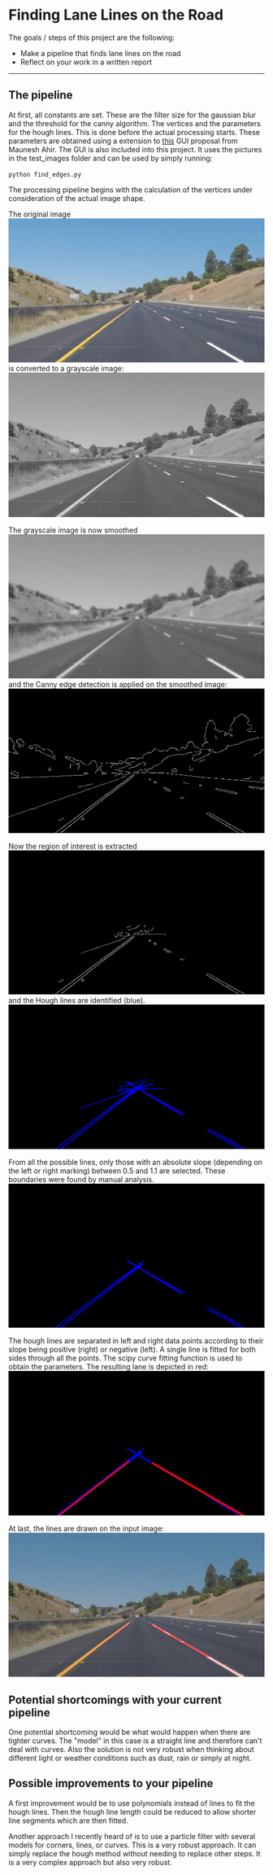 # **Finding Lane Lines on the Road** 

The goals / steps of this project are the following:
* Make a pipeline that finds lane lines on the road
* Reflect on your work in a written report

[image1]: ./examples/input.jpg "Input"
[image2]: ./examples/grayscale.jpg "Grayscale"
[image3]: ./examples/smoothed.jpg "Smoothed"
[image4]: ./examples/canny.jpg "After Canny"
[image5]: ./examples/masked.jpg "Masked"
[image61]: ./examples/hough_1.jpg "All Hough lines "
[image62]: ./examples/hough_2.jpg "Selected Hough lines"
[image63]: ./examples/hough_3.jpg "Fitted Lane"
[image7]: ./examples/output.jpg "Output"

---

## The pipeline

At first, all constants are set. These are the filter size for the gaussian blur and the threshold for the canny 
algorithm. The vertices and the parameters for the hough lines. This is done before the actual processing starts.
These parameters are obtained using a extension to [this](https://github.com/maunesh/opencv-gui-helper-tool) GUI proposal from Maunesh Ahir.
The GUI is also included into this project. It uses the pictures in the test_images folder and can be used by
simply running:

`python find_edges.py`

The processing pipeline begins with the calculation of the vertices under consideration of the actual image shape.

The original image
![alt text][image1]
is converted to a grayscale image:
![alt text][image2]

The grayscale image is now smoothed
![alt text][image3]
and the Canny edge detection is applied on the smoothed image:
![alt text][image4]

Now the region of interest is extracted
![alt text][image5]
and the Hough lines are identified (blue).
![alt text][image61]

From all the possible lines, only those with an absolute slope (depending on the left or right marking) between 0.5 and 1.1 are selected.
These boundaries were found by manual analysis. 
![alt text][image62]

The hough lines are separated in left and right data points according to their slope being positive (right) or negative (left). 
A single line is fitted for both sides through all the points. 
The scipy curve fitting function is used to obtain the parameters. 
The resulting lane is depicted in red:
![alt text][image63]

At last, the lines are drawn on the input image:
![alt text][image7]


## Potential shortcomings with your current pipeline
One potential shortcoming would be what would happen when there are tighter curves. The "model" in this case is a straight line and therefore can't deal with curves.
Also the solution is not very robust when thinking about different light or weather conditions such as dust, rain or simply at night.

## Possible improvements to your pipeline
A first improvement would be to use polynomials instead of lines to fit the hough lines. Then the hough line length could be reduced to allow shorter line segments which are then fitted.

Another approach I recently heard of is to use a particle filter with several models for corners, lines, or curves. This is a very robust approach. It can simply replace the hough method without needing to replace other steps.
It is a very complex approach but also very robust.


 
